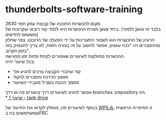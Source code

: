 # thunderbolts-software-training

מקום להכשרות התוכנה של קבוצת עמק חפר 2630  
מטרת ההכשרות היא ללמד קוד רובוט ועקרונות של java ביחד. (ללמוד java בלבד זה משעמם לחדשים)  
הרעיון של ההכשרות הוא לשמור התעניינות על ידי הפעלה של הרובוט. צפוי שחלק מההסברים היו "ככה עושים, אפשר לחשוב על זה בצורה הזאת, לא צריך להעמיק בזה בזמן הקרוב".  
ההכשרות מחולקות לשיעורים שאמורים לקחת פחות זמן מפגישה.     
בכל שיעור יהיה:
- קוד שחברי הקבוצה צרכים להגיע אלי
- מסמך הדרכה והסברים להקוד
- מסמך הכנות בשביל מעבירי השיעור

אפשר להגיע לשיעורים דרך קישורים פה או דרך branches בrepository הזו.  
*[ שיעור 1 - tank drive](https://github.com/adiaviad/thunderbolts-software-training/tree/lesson-1)  
  


בנוסף לשיעורים פה, מומלץ לקרוא את התיעוד של [WPILib](https://docs.wpilib.org/he/stable/docs/zero-to-robot/introduction.html), זו הסיפריה הראשית שמשתמשים בה בFRC
